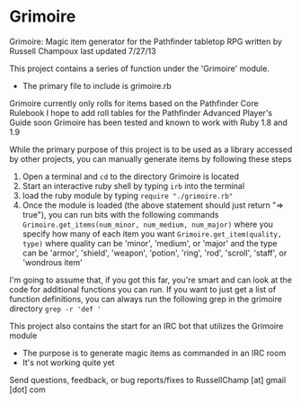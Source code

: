 Grimoire
========

Grimoire: Magic item generator for the Pathfinder tabletop RPG
written by Russell Champoux
last updated 7/27/13

This project contains a series of function under the 'Grimoire' module.
 * The primary file to include is grimoire.rb

Grimoire currently only rolls for items based on the Pathfinder Core Rulebook
I hope to add roll tables for the Pathfinder Advanced Player's Guide soon
Grimoire has been tested and known to work with Ruby 1.8 and 1.9

While the primary purpose of this project is to be used as a library accessed by other projects, you can manually generate items by following these steps
 1. Open a terminal and `cd` to the directory Grimoire is located
 2. Start an interactive ruby shell by typing `irb` into the terminal
 3. load the ruby module by typing `require "./grimoire.rb"`
 4. Once the module is loaded (the above statement should just return "=> true"), you can run bits with the following commands
   `Grimoire.get_items(num_minor, num_medium, num_major)` where you specify how many of each item you want
   `Grimoire.get_item(quality, type)` where quality can be 'minor', 'medium', or 'major' and the type can be 'armor', 'shield', 'weapon', 'potion', 'ring', 'rod', 'scroll', 'staff', or 'wondrous item'

I'm going to assume that, if you got this far, you're smart and can look at the code for additional functions you can run. If you want to just get a list of function definitions, you can always run the following grep in the grimoire directory
`grep -r 'def '`

This project also contains the start for an IRC bot that utilizes the Grimoire module
 * The purpose is to generate magic items as commanded in an IRC room
 * It's not working quite yet

Send questions, feedback, or bug reports/fixes to RussellChamp [at] gmail [dot] com
 
